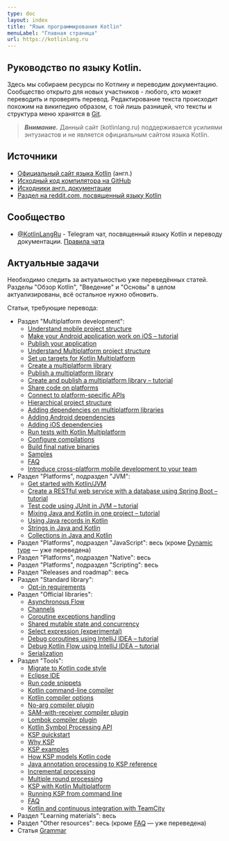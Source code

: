 ```yaml
---
type: doc
layout: index
title: "Язык программирования Kotlin"
menuLabel: "Главная страница"
url: https://kotlinlang.ru
---
```


## Руководство по языку Kotlin.

Здесь мы собираем ресурсы по Котлину и переводим документацию. Сообщество открыто для новых участников - любого, кто может переводить и проверять перевод. Редактирование текста происходит похожим на википедию образом, с той лишь разницей, что тексты и структура меню хранятся в [Git](https://github.com/phplego/kotlinlang.ru).

> ***Внимание.*** Данный сайт (kotlinlang.ru) поддерживается усилиями энтузиастов и не является официальным сайтом языка Kotlin.

## Источники

* [Официальный сайт языка Kotlin](https://kotlinlang.org) (англ.)
* [Исходный код компилятора на GitHub](https://github.com/JetBrains/kotlin)
* [Исходники англ. документации](https://github.com/JetBrains/kotlin-web-site/tree/master/docs/topics)
* [Раздел на reddit.com, посвященный языку Kotlin](https://www.reddit.com/r/Kotlin)

## Сообщество

* [@KotlinLangRu](https://t.me/KotlinLangRu) - Telegram чат, посвященный языку Kotlin и переводу документации.
[Правила чата](https://kotlinlang.ru/etc/chat-rules.html)

<!--
* [@kotlin_lang](https://t.me/kotlin_lang) - Сообщество разработчиков на Kotlin
 Локальные группы:
* [@KotlinMoscow](https://t.me/KotlinMoscow) - Московская группа
* [@KotlinKrasnodar](https://t.me/KotlinKrasnodar) - Краснодарская группа
-->

## Актуальные задачи

Необходимо следить за актуальностью уже переведённых статей. Разделы "Обзор Kotlin", "Введение" и "Основы" в целом
актуализированы, всё остальное нужно обновить.

Статьи, требующие перевода:

* Раздел "Multiplatform development":
  * [Understand mobile project structure](https://kotlinlang.org/docs/multiplatform-mobile-understand-project-structure.html)
  * [Make your Android application work on iOS – tutorial](https://kotlinlang.org/docs/multiplatform-mobile-integrate-in-existing-app.html)
  * [Publish your application](https://kotlinlang.org/docs/multiplatform-mobile-publish-apps.html)
  * [Understand Multiplatform project structure](https://kotlinlang.org/docs/multiplatform-discover-project.html)
  * [Set up targets for Kotlin Multiplatform](https://kotlinlang.org/docs/multiplatform-set-up-targets.html)
  * [Create a multiplatform library](https://kotlinlang.org/docs/multiplatform-create-lib.html)
  * [Publish a multiplatform library](https://kotlinlang.org/docs/multiplatform-publish-lib.html)
  * [Create and publish a multiplatform library – tutorial](https://kotlinlang.org/docs/multiplatform-library.html)
  * [Share code on platforms](https://kotlinlang.org/docs/multiplatform-share-on-platforms.html)
  * [Connect to platform-specific APIs](https://kotlinlang.org/docs/multiplatform-connect-to-apis.html)
  * [Hierarchical project structure](https://kotlinlang.org/docs/multiplatform-hierarchy.html)
  * [Adding dependencies on multiplatform libraries](https://kotlinlang.org/docs/multiplatform-add-dependencies.html)
  * [Adding Android dependencies](https://kotlinlang.org/docs/multiplatform-mobile-android-dependencies.html)
  * [Adding iOS dependencies](https://kotlinlang.org/docs/multiplatform-mobile-ios-dependencies.html)
  * [Run tests with Kotlin Multiplatform](https://kotlinlang.org/docs/multiplatform-run-tests.html)
  * [Configure compilations](https://kotlinlang.org/docs/multiplatform-configure-compilations.html)
  * [Build final native binaries](https://kotlinlang.org/docs/multiplatform-build-native-binaries.html)
  * [Samples](https://kotlinlang.org/docs/multiplatform-mobile-samples.html)
  * [FAQ](https://kotlinlang.org/docs/multiplatform-mobile-faq.html)
  * [Introduce cross-platform mobile development to your team](https://kotlinlang.org/docs/multiplatform-mobile-introduce-your-team.html)
* Раздел "Platforms", подраздел "JVM":
  * [Get started with Kotlin/JVM](https://kotlinlang.org/docs/jvm-get-started.html)
  * [Create a RESTful web service with a database using Spring Boot – tutorial](https://kotlinlang.org/docs/jvm-spring-boot-restful.html)
  * [Test code using JUnit in JVM – tutorial](https://kotlinlang.org/docs/jvm-test-using-junit.html)
  * [Mixing Java and Kotlin in one project – tutorial](https://kotlinlang.org/docs/mixing-java-kotlin-intellij.html)
  * [Using Java records in Kotlin](https://kotlinlang.org/docs/jvm-records.html)
  * [Strings in Java and Kotlin](https://kotlinlang.org/docs/java-to-kotlin-idioms-strings.html)
  * [Collections in Java and Kotlin](https://kotlinlang.org/docs/java-to-kotlin-collections-guide.html)
* Раздел "Platforms", подраздел "JavaScript": весь (кроме [Dynamic type](https://kotlinlang.org/docs/dynamic-type.html) — уже переведена)
* Раздел "Platforms", подраздел "Native": весь
* Раздел "Platforms", подраздел "Scripting": весь
* Раздел "Releases and roadmap": весь
* Раздел "Standard library":
  * [Opt-in requirements](https://kotlinlang.org/docs/opt-in-requirements.html)
* Раздел "Official libraries":
  * [Asynchronous Flow](https://kotlinlang.org/docs/flow.html)
  * [Channels](https://kotlinlang.org/docs/channels.html)
  * [Coroutine exceptions handling](https://kotlinlang.org/docs/exception-handling.html)
  * [Shared mutable state and concurrency](https://kotlinlang.org/docs/shared-mutable-state-and-concurrency.html)
  * [Select expression (experimental)](https://kotlinlang.org/docs/select-expression.html)
  * [Debug coroutines using IntelliJ IDEA – tutorial](https://kotlinlang.org/docs/debug-coroutines-with-idea.html)
  * [Debug Kotlin Flow using IntelliJ IDEA – tutorial](https://kotlinlang.org/docs/debug-flow-with-idea.html)
  * [Serialization](https://kotlinlang.org/docs/serialization.html)
* Раздел "Tools":
  * [Migrate to Kotlin code style](https://kotlinlang.org/docs/code-style-migration-guide.html)
  * [Eclipse IDE](https://kotlinlang.org/docs/eclipse.html)
  * [Run code snippets](https://kotlinlang.org/docs/run-code-snippets.html)
  * [Kotlin command-line compiler](https://kotlinlang.org/docs/command-line.html)
  * [Kotlin compiler options](https://kotlinlang.org/docs/compiler-reference.html)
  * [No-arg compiler plugin](https://kotlinlang.org/docs/no-arg-plugin.html)
  * [SAM-with-receiver compiler plugin](https://kotlinlang.org/docs/sam-with-receiver-plugin.html)
  * [Lombok compiler plugin](https://kotlinlang.org/docs/lombok.html)
  * [Kotlin Symbol Processing API](https://kotlinlang.org/docs/ksp-overview.html)
  * [KSP quickstart](https://kotlinlang.org/docs/ksp-quickstart.html)
  * [Why KSP](https://kotlinlang.org/docs/ksp-why-ksp.html)
  * [KSP examples](https://kotlinlang.org/docs/ksp-examples.html)
  * [How KSP models Kotlin code](https://kotlinlang.org/docs/ksp-additional-details.html)
  * [Java annotation processing to KSP reference](https://kotlinlang.org/docs/ksp-reference.html)
  * [Incremental processing](https://kotlinlang.org/docs/ksp-incremental.html)
  * [Multiple round processing](https://kotlinlang.org/docs/ksp-multi-round.html)
  * [KSP with Kotlin Multiplatform](https://kotlinlang.org/docs/ksp-multiplatform.html)
  * [Running KSP from command line](https://kotlinlang.org/docs/ksp-command-line.html)
  * [FAQ](https://kotlinlang.org/docs/ksp-faq.html)
  * [Kotlin and continuous integration with TeamCity](https://kotlinlang.org/docs/kotlin-and-ci.html)
* Раздел "Learning materials": весь
* Раздел "Other resources": весь (кроме [FAQ](https://kotlinlang.org/docs/faq.html) — уже переведена)
* Статья [Grammar](https://kotlinlang.ru/docs/reference/grammar.html)
